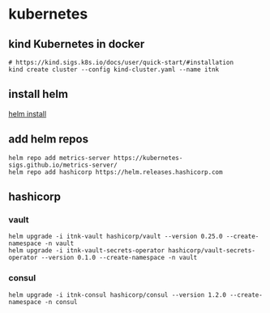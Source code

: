 # kubernetes

## kind Kubernetes in docker

```console
# https://kind.sigs.k8s.io/docs/user/quick-start/#installation
kind create cluster --config kind-cluster.yaml --name itnk
```

## install helm

[helm install](https://helm.sh/docs/intro/install/)

## add helm repos

```console
helm repo add metrics-server https://kubernetes-sigs.github.io/metrics-server/
helm repo add hashicorp https://helm.releases.hashicorp.com
```

## hashicorp

### vault

```console
helm upgrade -i itnk-vault hashicorp/vault --version 0.25.0 --create-namespace -n vault
helm upgrade -i itnk-vault-secrets-operator hashicorp/vault-secrets-operator --version 0.1.0 --create-namespace -n vault
```

### consul

```console
helm upgrade -i itnk-consul hashicorp/consul --version 1.2.0 --create-namespace -n consul
```
